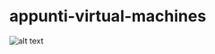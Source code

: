 # appunti-virtual-machines

![alt text](https://raw.githubusercontent.com/emanuele-tufarini/appunti-virtual-machines/main/VelocizzareVirtualBoxMacPro2019.jpeg?token=ANNXHIAV6NXDEFEWJD74CV3BRBGWM)



